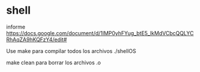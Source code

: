 # shell

informe https://docs.google.com/document/d/1lMP0yhFYug_btE5_lkMdVCbcQQLYCRhAqZA9hKQFzY4/edit#

Use make para compilar todos los archivos
./shellOS

make clean para borrar los archivos .o
